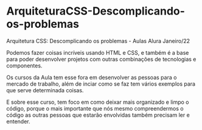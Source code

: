 # ArquiteturaCSS-Descomplicando-os-problemas
Arquitetura CSS: Descomplicando os problemas - Aulas Alura Janeiro/22

Podemos fazer coisas incríveis usando HTML e CSS, e também é a base para 
poder desenvolver projetos com outras combinações de tecnologias e componentes.

Os cursos da Aula tem esse fora em desenvolver as pessoas para o mercado de trabalho, além de inciar como se faz tem vários exemplos para que serve determinada coisas.

E sobre esse curso, tem foco em como deixar mais organizado e limpo o código, porque o mais importante que nós mesmo compreendermos o código as outras pessoas que estarão envolvidas também precisam ler e entender.



